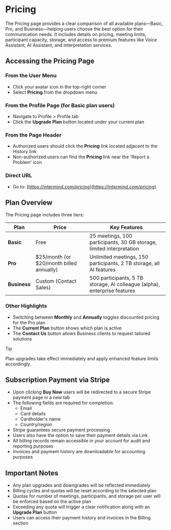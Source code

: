 # Pricing

The Pricing page provides a clear comparison of all available plans—Basic, Pro, and Business—helping users choose the best option for their communication needs. It includes details on pricing, meeting limits, participant capacity, storage, and access to premium features like Voice Assistant, AI Assistant, and interpretation services.

## Accessing the Pricing Page

### From the User Menu

- Click your avatar icon in the top-right corner
- Select **Pricing** from the dropdown menu

### From the Profile Page (for Basic plan users)

- Navigate to Profile > Profile tab
- Click the **Upgrade Plan** button located under your current plan

### From the Page Header

- Authorized users should click the **Pricing** link located adjacent to the History link
- Non-authorized users can find the **Pricing** link near the 'Report a Problem' icon

### Direct URL

- Go to: [https://intermind.com/pricing](https://intermind.com/pricing)

## Plan Overview

The Pricing page includes three tiers:

| Plan         | Price                                    | Key Features                                                              |
| ------------ | ---------------------------------------- | ------------------------------------------------------------------------- |
| **Basic**    | Free                                     | 25 meetings, 100 participants, 30 GB storage, limited interpretation      |
| **Pro**      | $25/month (or $20/month billed annually) | Unlimited meetings, 150 participants, 2 TB storage, all AI features       |
| **Business** | Custom (Contact Sales)                   | 500 participants, 5 TB storage, AI colleague (alpha), enterprise features |

### Other Highlights

- Switching between **Monthly** and **Annually** toggles discounted pricing for the Pro plan
- The **Current Plan** button shows which plan is active
- The **Contact Us** button allows Business clients to request tailored solutions

> [!TIP]
> Plan upgrades take effect immediately and apply enhanced feature limits accordingly.

## Subscription Payment via Stripe

- Upon clicking **Buy Now** users will be redirected to a secure Stripe payment page in a new tab
- The following fields are required for completion:
  - Email
  - Card details
  - Cardholder's name
  - Country/region
- Stripe guarantees secure payment processing
- Users also have the option to save their payment details via Link
- All billing records remain accessible in your account for audit and reporting purposes
- Invoices and payment history are downloadable for accounting purposes

## Important Notes

- Any plan upgrades and downgrades will be reflected immediately
- Billing cycles and quotas will be reset according to the selected plan
- Quotas for number of meetings, participants, and storage per user will be enforced based on the active plan
- Exceeding any quota will trigger a clear notification along with an **Upgrade Plan** button
- Users can access their payment history and invoices in the Billing section

